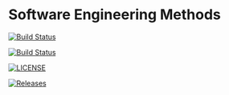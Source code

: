 # Software Engineering Methods
[![Build Status](https://travis-ci.com/WaiLinn-Oo/sem.svg?branch=master)](https://travis-ci.com/WaiLinn-Oo/sem)

[![Build Status](https://travis-ci.org/WaiLinn-Oo/sem.svg?branch=master)](https://travis-ci.org/WaiLinn-Oo/sem)

[![LICENSE](https://img.shields.io/github/license/WaiLinn-Oo/sem.svg?style=flat-square)](https://github.com/WaiLinn-Oo/sem/blob/master/LICENSE)

[![Releases](https://img.shields.io/github/release/WaiLinn-Oo/sem/all.svg?style=flat-square)](https://github.com/WaiLinn-Oo/sem/releases)
